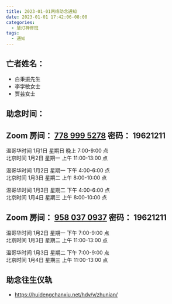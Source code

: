 ```yaml
---
title: 2023-01-01网络助念通知
date: 2023-01-01 17:42:06-08:00
categories:
  - 慧灯禅修班
tags:
  - 通知
---
```

## 亡者姓名：

- 白秉振先生
- 李学敏女士
- 贾芸女士

## 助念时间：  

## Zoom 房间： [778 999 5278](https://us02web.zoom.us/j/7789995278?pwd=VjZmbWJFY2k2K0E5RVB2cTNIQmhqUT09>) 密码： 19621211

温哥华时间 1月1日 星期日 晚上 7:00-9:00 点  
北京时间 1月2日 星期一 上午 11:00-13:00 点  

温哥华时间 1月2日 星期一 下午 4:00-6:00 点  
北京时间 1月3日 星期二 上午 8:00-10:00 点

温哥华时间 1月3日 星期二 下午 4:00-6:00 点  
北京时间 1月4日 星期三 上午 8:00-10:00 点

## Zoom 房间： [958 037 0937](https://us06web.zoom.us/j/9580370937?pwd=dE1Hdm1JclVkTEdzS0tMVUxxbkhSdz09>) 密码： 19621211

温哥华时间 1月2日 星期一 下午 7:00-9:00 点  
北京时间 1月3日 星期二 上午 11:00-13:00 点

温哥华时间 1月3日 星期二 下午 7:00-9:00 点  
北京时间 1月4日 星期三 上午 11:00-13:00 点

## 助念往生仪轨

- <https://huidengchanxiu.net/hdv/v/zhunian/>